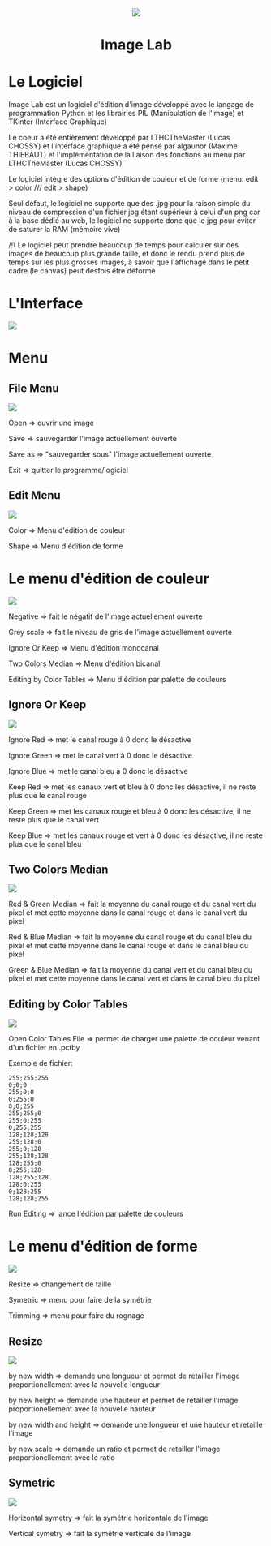<div align="center">
<img src="res/icon.png"/>
<h1>Image Lab</h1>
</div>
<div align="left">
</div>

# Le Logiciel

Image Lab est un logiciel d'édition d'image développé avec le langage de programmation Python et les librairies PIL (Manipulation de l'image) et TKinter (Interface Graphique)

Le coeur a été entièrement développé par LTHCTheMaster (Lucas CHOSSY) et l'interface graphique a été pensé par algaunor (Maxime THIEBAUT) et l'implémentation de la liaison des fonctions au menu par LTHCTheMaster (Lucas CHOSSY)

Le logiciel intègre des options d'édition de couleur et de forme (menu: edit > color /// edit > shape)

Seul défaut, le logiciel ne supporte que des .jpg pour la raison simple du niveau de compression d'un fichier jpg étant supérieur à celui d'un png car à la base dédié au web, le logiciel ne supporte donc que le jpg pour éviter de saturer la RAM (mémoire vive)

/!\ Le logiciel peut prendre beaucoup de temps pour calculer sur des images de beaucoup plus grande taille, et donc le rendu prend plus de temps sur les plus grosses images, à savoir que l'affichage dans le petit cadre (le canvas) peut desfois être déformé

# L'Interface
<img src="img_md/interface.png">

# Menu
## File Menu
<img src="img_md/file_menu.png">

Open => ouvrir une image

Save => sauvegarder l'image actuellement ouverte

Save as => "sauvegarder sous" l'image actuellement ouverte

Exit => quitter le programme/logiciel

## Edit Menu
<img src="img_md/edit_menu_overview.png">

Color => Menu d'édition de couleur

Shape => Menu d'édition de forme

# Le menu d'édition de couleur
<img src="img_md/color_menu.png">

Negative => fait le négatif de l'image actuellement ouverte

Grey scale => fait le niveau de gris de l'image actuellement ouverte

Ignore Or Keep => Menu d'édition monocanal

Two Colors Median => Menu d'édition bicanal

Editing by Color Tables => Menu d'édition par palette de couleurs

## Ignore Or Keep
<img src="img_md/ignkep_colo_men.png">

Ignore Red => met le canal rouge à 0 donc le désactive

Ignore Green => met le canal vert à 0 donc le désactive

Ignore Blue => met le canal bleu à 0 donc le désactive

Keep Red => met les canaux vert et bleu à 0 donc les désactive, il ne reste plus que le canal rouge

Keep Green => met les canaux rouge et bleu à 0 donc les désactive, il ne reste plus que le canal vert

Keep Blue => met les canaux rouge et vert à 0 donc les désactive, il ne reste plus que le canal bleu

## Two Colors Median
<img src="img_md/bicolo_men.png">

Red & Green Median => fait la moyenne du canal rouge et du canal vert du pixel et met cette moyenne dans le canal rouge et dans le canal vert du pixel

Red & Blue Median => fait la moyenne du canal rouge et du canal bleu du pixel et met cette moyenne dans le canal rouge et dans le canal bleu du pixel

Green & Blue Median => fait la moyenne du canal vert et du canal bleu du pixel et met cette moyenne dans le canal vert et dans le canal bleu du pixel

## Editing by Color Tables
<img src="img_md/pal_men.png">

Open Color Tables File => permet de charger une palette de couleur venant d'un fichier en .pctby

Exemple de fichier:
```
255;255;255
0;0;0
255;0;0
0;255;0
0;0;255
255;255;0
255;0;255
0;255;255
128;128;128
255;128;0
255;0;128
255;128;128
128;255;0
0;255;128
128;255;128
128;0;255
0;128;255
128;128;255
```

Run Editing => lance l'édition par palette de couleurs

# Le menu d'édition de forme
<img src="img_md/shape_menu.png">

Resize => changement de taille

Symetric => menu pour faire de la symétrie

Trimming => menu pour faire du rognage

## Resize
<img src="img_md/rsz_men.png">

by new width => demande une longueur et permet de retailler l'image proportionellement avec la nouvelle longueur

by new height => demande une hauteur et permet de retailler l'image proportionellement avec la nouvelle hauteur

by new width and height => demande une longueur et une hauteur et retaille l'image

by new scale => demande un ratio et permet de retailler l'image proportionellement avec le ratio

## Symetric
<img src="img_mg/sym_men.png">

Horizontal symetry => fait la symétrie horizontale de l'image

Vertical symetry => fait la symétrie verticale de l'image
